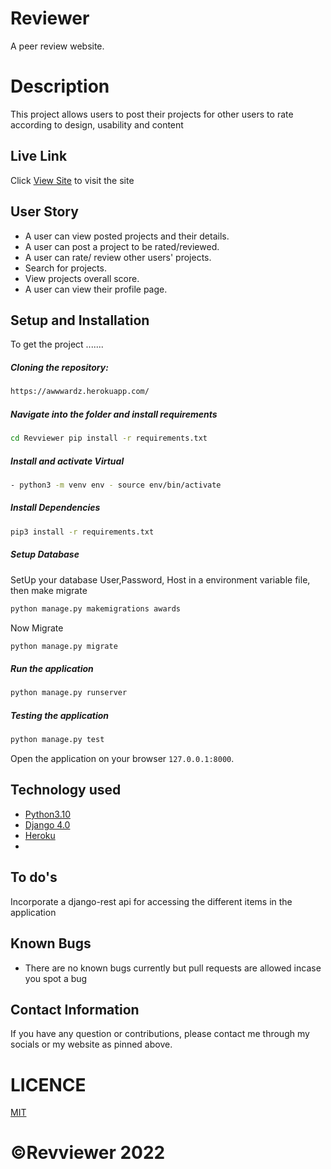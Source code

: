 # Reviewer
A peer review website.

# Description  
This project allows users to post their projects for other users to rate according to design, usability and content 
##  Live Link  
 Click [View Site](https://awwwardz.herokuapp.com/)  to visit the site
  

## User Story  
  
* A user can view posted projects and their details.  
* A user can post a project to be rated/reviewed. 
* A user can rate/ review other users' projects.  
* Search for projects.  
* View projects overall score.
* A user can view their profile page.  
  
  
## Setup and Installation  
To get the project .......  
  
##### Cloning the repository:  
 ```bash 
 https://awwwardz.herokuapp.com/
```
##### Navigate into the folder and install requirements  
 ```bash 
cd Revviewer pip install -r requirements.txt 
```
##### Install and activate Virtual  
 ```bash 
- python3 -m venv env - source env/bin/activate  
```  
##### Install Dependencies  
 ```bash 
 pip3 install -r requirements.txt 
```  
 ##### Setup Database  
  SetUp your database User,Password, Host in a environment variable file, then make migrate  
 ```bash 
python manage.py makemigrations awards
 ``` 
 Now Migrate  
 ```bash 
 python manage.py migrate 
```
##### Run the application  
 ```bash 
 python manage.py runserver 
``` 
##### Testing the application  
 ```bash 
 python manage.py test 
```
Open the application on your browser `127.0.0.1:8000`.  
  

 
 
## Technology used  
  
* [Python3.10](https://www.python.org/)  
* [Django 4.0](https://docs.djangoproject.com/en/)  
* [Heroku](https://heroku.com) 
*  
## To do's
Incorporate a django-rest api for accessing the different items in the application

## Known Bugs  
* There are no known bugs currently but pull requests are allowed incase you spot a bug  
  
## Contact Information   
If you have any question or contributions, please contact me through my socials or my website as pinned above.  
  


# LICENCE
[MIT]([Python3](https://www.python.org/)  ) 

# &COPY;Revviewer 2022


